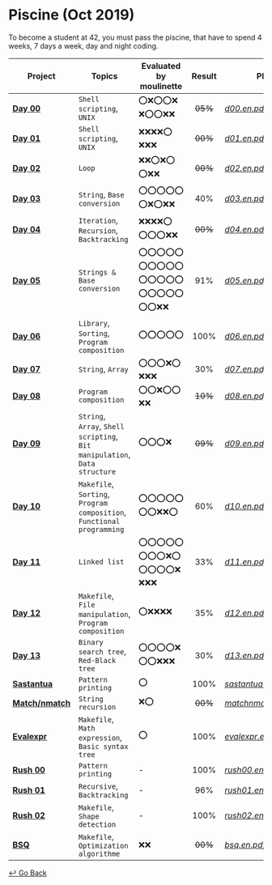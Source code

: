 # Piscine (Oct 2019)

To become a student at 42, you must pass the piscine, that have to spend 4 weeks, 7 days a week, day and night coding. 

| Project            | Topics                                                       | Evaluated by moulinette                                      | Result  | PDF                    |
| ------------------ | ------------------------------------------------------------ | ------------------------------------------------------------ | :-----: | ---------------------- |
| [**Day 00**]       | `Shell scripting`, `UNIX`                                    | :o::x::o::o::x: :x::o::o::x::x:                              | ~~05%~~ | [*d00.en.pdf*]         |
| [**Day 01**]       | `Shell scripting`, `UNIX`                                    | :x::x::x::x::o: :x::x::x:                                    | ~~00%~~ | [*d01.en.pdf*]         |
| [**Day 02**]       | `Loop`                                                       | :x::x::o::x::o: :o::x::x:                                    | ~~00%~~ | [*d02.en.pdf*]         |
| [**Day 03**]       | `String`, `Base conversion`                                  | :o::o::o::o::o: :o::x::o::x::x:                              |   40%   | [*d03.en.pdf*]         |
| [**Day 04**]       | `Iteration`, `Recursion`, `Backtracking`                     | :x::x::x::x::o: :o::o::o::x::x:                              | ~~00%~~ | [*d04.en.pdf*]         |
| [**Day 05**]       | `Strings & Base conversion`                                  | :o::o::o::o::o: :o::o::o::o::o: :o::o::o::o::o: :o::o::o::o::o: :o::o::x::x: |   91%   | [*d05.en.pdf*]         |
| [**Day 06**]       | `Library`, `Sorting`, `Program composition`                  | :o::o::o::o::o:                                              |  100%   | [*d06.en.pdf*]         |
| [**Day 07**]       | `String`, `Array`                                            | :o::o::o::x::o: :x::x::x:                                    |   30%   | [*d07.en.pdf*]         |
| [**Day 08**]       | `Program composition`                                        | :o::o::x::o::o: :x::x:                                       | ~~10%~~ | [*d08.en.pdf*]         |
| [**Day 09**]       | `String`, `Array`, `Shell scripting`, `Bit manipulation`, `Data structure` | :o::o::o::x:                                                 | ~~09%~~ | [*d09.en.pdf*]         |
| [**Day 10**]       | `Makefile`, `Sorting`, `Program composition`, `Functional programming` | :o::o::o::o::o: :o::o::x::x::o:                              |   60%   | [*d10.en.pdf*]         |
| [**Day 11**]       | `Linked list`                                                | :o::o::o::o::o: :o::o::o::x::o: :o::o::o::o::x: :x::x::x:    |   33%   | [*d11.en.pdf*]         |
| [**Day 12**]       | `Makefile`, `File manipulation`, `Program composition`       | :o::x::x::x::x:                                              |   35%   | [*d12.en.pdf*]         |
| [**Day 13**]       | `Binary search tree`, `Red-Black tree`                       | :o::o::o::o::x: :o::o::x::x::x:                              |   30%   | [*d13.en.pdf*]         |
| [**Sastantua**]    | `Pattern printing`                                           | :o:                                                          |  100%   | [*sastantua.en.pdf*]   |
| [**Match/nmatch**] | `String recursion`                                           | :x::o:                                                       | ~~00%~~ | [*matchnmatch.en.pdf*] |
| [**Evalexpr**]     | `Makefile`, `Math expression`, `Basic syntax tree`           | :o:                                                          |  100%   | [*evalexpr.en.pdf*]    |
| [**Rush 00**]      | `Pattern printing`                                           | -                                                            |  100%   | [*rush00.en.pdf*]      |
| [**Rush 01**]      | `Recursive`, `Backtracking`                                  | -                                                            |   96%   | [*rush01.en.pdf*]      |
| [**Rush 02**]      | `Makefile`, `Shape detection`                                | -                                                            |  100%   | [*rush02.en.pdf*]      |
| [**BSQ**]          | `Makefile`, `Optimization algorithme`                        | :x::x:                                                       | ~~00%~~ | [*bsq.en.pdf*]         |

[**Day 00**]: https://github.com/lisy0123/42/tree/master/Piscine/d00
[**Day 01**]: https://github.com/lisy0123/42/tree/master/Piscine/d01
[**Day 02**]: https://github.com/lisy0123/42/tree/master/Piscine/d02
[**Day 03**]: https://github.com/lisy0123/42/tree/master/Piscine/d03
[**Day 04**]: https://github.com/lisy0123/42/tree/master/Piscine/d04
[**Day 05**]: https://github.com/lisy0123/42/tree/master/Piscine/d05
[**Day 06**]: https://github.com/lisy0123/42/tree/master/Piscine/d06
[**Day 07**]: https://github.com/lisy0123/42/tree/master/Piscine/d07
[**Day 08**]: https://github.com/lisy0123/42/tree/master/Piscine/d08
[**Day 09**]: https://github.com/lisy0123/42/tree/master/Piscine/d09
[**Day 10**]: https://github.com/lisy0123/42/tree/master/Piscine/d10
[**Day 11**]: https://github.com/lisy0123/42/tree/master/Piscine/d11
[**Day 12**]: https://github.com/lisy0123/42/tree/master/Piscine/d12
[**Day 13**]: https://github.com/lisy0123/42/tree/master/Piscine/d13
[**Sastantua**]: https://github.com/lisy0123/42/tree/master/Piscine/sastantua
[**Match/nmatch**]: https://github.com/lisy0123/42/tree/master/Piscine/matchnmatch
[**Evalexpr**]: https://github.com/lisy0123/42/tree/master/Piscine/evalexpr
[**Rush 00**]: https://github.com/lisy0123/42/tree/master/Piscine/rush00
[**Rush 01**]: https://github.com/lisy0123/42/tree/master/Piscine/rush01
[**Rush 02**]: https://github.com/lisy0123/42/tree/master/Piscine/rush02
[**BSQ**]: https://github.com/lisy0123/42/tree/master/Piscine/bsq

[*d00.en.pdf*]: https://github.com/lisy0123/42/blob/master/Piscine/PDF/d00.en.pdf
[*d01.en.pdf*]: https://github.com/lisy0123/42/blob/master/Piscine/PDF/d01.en.pdf
[*d02.en.pdf*]: https://github.com/lisy0123/42/blob/master/Piscine/PDF/d02.en.pdf
[*d03.en.pdf*]: https://github.com/lisy0123/42/blob/master/Piscine/PDF/d03.en.pdf
[*d04.en.pdf*]: https://github.com/lisy0123/42/blob/master/Piscine/PDF/d04.en.pdf
[*d05.en.pdf*]: https://github.com/lisy0123/42/blob/master/Piscine/PDF/d05.en.pdf
[*d06.en.pdf*]: https://github.com/lisy0123/42/blob/master/Piscine/PDF/d06.en.pdf
[*d07.en.pdf*]: https://github.com/lisy0123/42/blob/master/Piscine/PDF/d07.en.pdf
[*d08.en.pdf*]: https://github.com/lisy0123/42/blob/master/Piscine/PDF/d08.en.pdf
[*d09.en.pdf*]: https://github.com/lisy0123/42/blob/master/Piscine/PDF/d09.en.pdf
[*d10.en.pdf*]: https://github.com/lisy0123/42/blob/master/Piscine/PDF/d10.en.pdf
[*d11.en.pdf*]: https://github.com/lisy0123/42/blob/master/Piscine/PDF/d11.en.pdf
[*d12.en.pdf*]: https://github.com/lisy0123/42/blob/master/Piscine/PDF/d12.en.pdf
[*d13.en.pdf*]: https://github.com/lisy0123/42/blob/master/Piscine/PDF/d13.en.pdf
[*sastantua.en.pdf*]: https://github.com/lisy0123/42/blob/master/Piscine/PDF/sastantua.en.pdf
[*matchnmatch.en.pdf*]: https://github.com/lisy0123/42/blob/master/Piscine/PDF/matchnmatch.en.pdf
[*evalexpr.en.pdf*]: https://github.com/lisy0123/42/blob/master/Piscine/PDF/evalexpr.en.pdf
[*rush00.en.pdf*]: https://github.com/lisy0123/42/blob/master/Piscine/PDF/rush00.en.pdf
[*rush01.en.pdf*]: https://github.com/lisy0123/42/blob/master/Piscine/PDF/rush01.en.pdf
[*rush02.en.pdf*]: https://github.com/lisy0123/42/blob/master/Piscine/PDF/rush02.en.pdf
[*bsq.en.pdf*]: https://github.com/lisy0123/42/blob/master/Piscine/PDF/bsq.en.pdf



[↩️ Go Back](https://github.com/lisy0123/42)